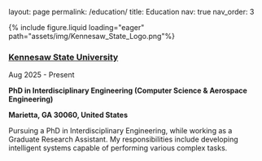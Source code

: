 layout: page
permalink: /education/
title: Education
nav: true
nav_order: 3

<div class="project0">
    <div class="image-container0">
        {% include figure.liquid loading="eager" path="assets/img/Kennesaw_State_Logo.png"%}
    </div>
    <div class="project-details0">
        <div class="heading">
        <a href="https://www.kennesaw.edu/"><h3>Kennesaw State University</h3></a>
        <span class="timeline">Aug 2025 - Present</span>
        </div>
        <p><strong>PhD in Interdisciplinary Engineering (Computer Science & Aerospace Engineering)</strong></p>     
        <p><strong>Marietta, GA 30060, United States</strong></p>
        <p>Pursuing a PhD in Interdisciplinary Engineering, while working as a Graduate Research Assistant. My responsibilities include developing intelligent systems capable of performing various complex tasks.</p>
    </div>
</div>
